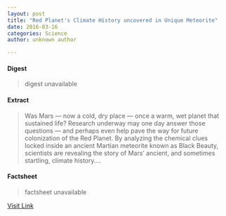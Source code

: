 ```yaml
---
layout: post
title: "Red Planet's Climate History uncovered in Unique Meteorite"
date: 2016-03-16
categories: Science
author: unknown author

---
```



#### Digest
>digest unavailable

#### Extract
>Was Mars — now a cold, dry place — once a warm, wet planet that sustained life? Research underway may one day answer those questions — and perhaps even help pave the way for future colonization of the Red Planet. By analyzing the chemical clues locked inside an ancient Martian meteorite known as Black Beauty, scientists are revealing the story of Mars’ ancient, and sometimes startling, climate history....

#### Factsheet
>factsheet unavailable

[Visit Link](http://feeds.sciencedaily.com/~r/sciencedaily/~3/c0df7NFlZXk/140827131553.htm)


